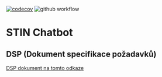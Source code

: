 [![codecov](https://codecov.io/gh/kindejak/STIN_Chatbot/branch/main/graph/badge.svg?token=Z754HQ685R)](https://codecov.io/gh/kindejak/STIN_Chatbot)
![github workflow](https://github.com/kindejak/STIN_Chatbot/actions/workflows/maven.yml/badge.svg)
# STIN Chatbot

## DSP (Dokument specifikace požadavků)
[DSP dokument na tomto odkaze](./DSP.md)

